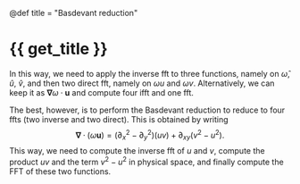 @def title = "Basdevant reduction"

# {{ get_title }}

In this way, we need to apply the inverse fft to three functions, namely on $\hat\omega$, $\hat u$, $\hat v$, and then two direct fft, namely on $\omega u$ and $\omega v$. Alternatively, we can keep it as $\boldsymbol{\nabla}\omega \cdot \mathbf{u}$ and compute four ifft and one fft.

The best, however, is to perform the Basdevant reduction to reduce to four ffts (two inverse and two direct). This is obtained by writing
$$
\boldsymbol{\nabla} \cdot (\omega\mathbf{u}) = \left(\partial_x^2 - \partial_y^2\right)(uv) + \partial_{xy}\left(v^2 - u^2\right).
$$
This way, we need to compute the inverse fft of $u$ and $v$, compute the product $uv$ and the term $v^2 - u^2$ in physical space, and finally compute the FFT of these two functions.